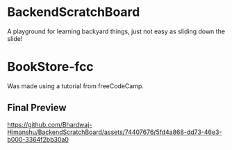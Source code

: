 # BackendScratchBoard
A playground for learning backyard things, just not easy as sliding down the slide!

# BookStore-fcc
Was made using a tutorial from freeCodeCamp.
## Final Preview
https://github.com/Bhardwaj-Himanshu/BackendScratchBoard/assets/74407676/5fd4a868-dd73-46e3-b000-3364f2bb30a0






